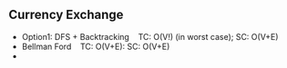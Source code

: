 ## Currency Exchange
- Option1: DFS + Backtracking  &nbsp;&nbsp; TC: O(V!) (in worst case); SC: O(V+E)
- Bellman Ford &nbsp;&nbsp;  TC: O(V+E): SC: O(V+E)
- 